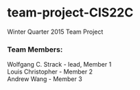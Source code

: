 # team-project-CIS22C
Winter Quarter 2015 Team Project
### Team Members:
<p>Wolfgang C. Strack - lead, Member 1<br/>
Louis Christopher - Member 2<br>
Andrew Wang - Member 3</p>